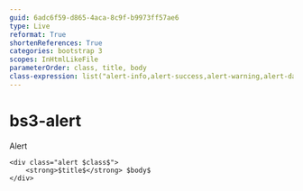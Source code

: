 ```yaml
---
guid: 6adc6f59-d865-4aca-8c9f-b9973ff57ae6
type: Live
reformat: True
shortenReferences: True
categories: bootstrap 3
scopes: InHtmlLikeFile
parameterOrder: class, title, body
class-expression: list("alert-info,alert-success,alert-warning,alert-danger,")
---
```


# bs3-alert

Alert

```
<div class="alert $class$">
    <strong>$title$</strong> $body$
</div>
```
